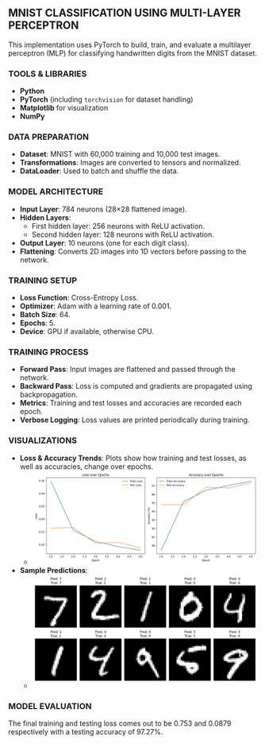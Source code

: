 ## MNIST CLASSIFICATION USING MULTI-LAYER PERCEPTRON

This implementation uses PyTorch to build, train, and evaluate a multilayer perceptron (MLP) for classifying handwritten digits from the MNIST dataset.

### TOOLS & LIBRARIES
- **Python**
- **PyTorch** (including `torchvision` for dataset handling)
- **Matplotlib** for visualization
- **NumPy**

### DATA PREPARATION
- **Dataset**: MNIST with 60,000 training and 10,000 test images.
- **Transformations**: Images are converted to tensors and normalized.
- **DataLoader**: Used to batch and shuffle the data.

### MODEL ARCHITECTURE
- **Input Layer**: 784 neurons (28×28 flattened image).
- **Hidden Layers**:
  - First hidden layer: 256 neurons with ReLU activation.
  - Second hidden layer: 128 neurons with ReLU activation.
- **Output Layer**: 10 neurons (one for each digit class).
- **Flattening**: Converts 2D images into 1D vectors before passing to the network.

### TRAINING SETUP
- **Loss Function**: Cross-Entropy Loss.
- **Optimizer**: Adam with a learning rate of 0.001.
- **Batch Size**: 64.
- **Epochs**: 5.
- **Device**: GPU if available, otherwise CPU.

### TRAINING PROCESS
- **Forward Pass**: Input images are flattened and passed through the network.
- **Backward Pass**: Loss is computed and gradients are propagated using backpropagation.
- **Metrics**: Training and test losses and accuracies are recorded each epoch.
- **Verbose Logging**: Loss values are printed periodically during training.

### VISUALIZATIONS
- **Loss & Accuracy Trends**: Plots show how training and test losses, as well as accuracies, change over epochs.
  - ![Loss and Accuracy over Epochs](./training-and-test-accuracy-over-epochs.png)
- **Sample Predictions**:
  - ![Sample Predictions](./some-predictions.png)

### MODEL EVALUATION
The final training and testing loss comes out to be 0.753 and 0.0879 respectively with a testing accuracy of 97.27%.